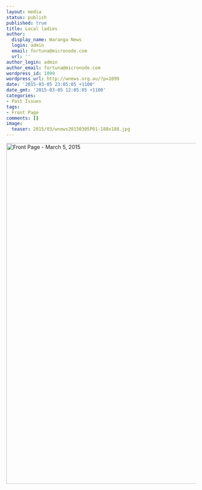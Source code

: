 ```yaml
---
layout: media
status: publish
published: true
title: Local ladies
author:
  display_name: Waranga News
  login: admin
  email: fortuna@micronode.com
  url: ''
author_login: admin
author_email: fortuna@micronode.com
wordpress_id: 1099
wordpress_url: http://wnews.org.au/?p=1099
date: '2015-03-05 23:05:05 +1100'
date_gmt: '2015-03-05 12:05:05 +1100'
categories:
- Past Issues
tags:
- Front Page
comments: []
image:
  teaser: 2015/03/wnews20150305P01-188x188.jpg
---
```


<a href="{{ site.url }}/images/2015/03/wnews20150305P01.pdf"><img class="alignnone size-full wp-image-1092" alt="Front Page - March 5, 2015" src="{{ site.url }}/images/2015/03/wnews20150305P01.jpg" width="624" height="907" /></a>
